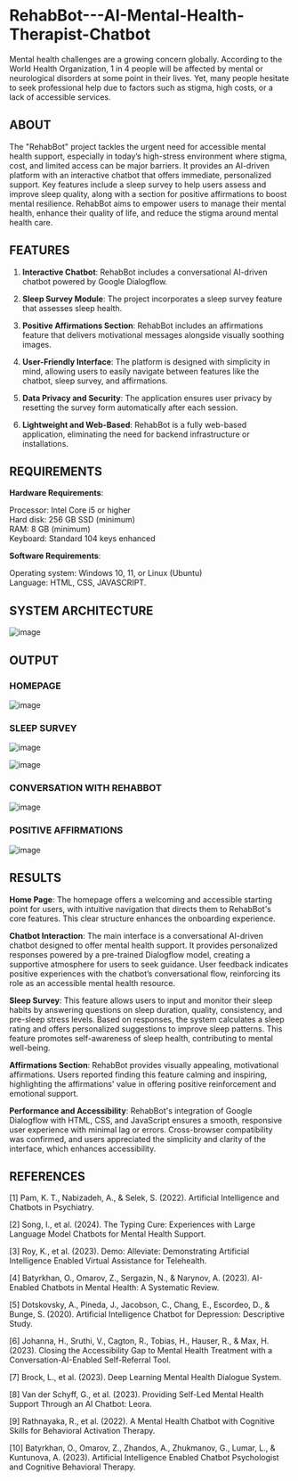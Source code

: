 # RehabBot---AI-Mental-Health-Therapist-Chatbot
Mental health challenges are a growing concern globally. According to the World Health Organization, 1 in 4 people will be affected by mental or neurological disorders at some point in their lives. Yet, many people hesitate to seek professional help due to factors such as stigma, high costs, or a lack of accessible services.

## ABOUT
The "RehabBot" project tackles the urgent need for accessible mental health support, especially in today’s high-stress environment where stigma, cost, and limited access can be major barriers.
It provides an AI-driven platform with an interactive chatbot that offers immediate, personalized support.
Key features include a sleep survey to help users assess and improve sleep quality, along with a section for positive affirmations to boost mental resilience. 
RehabBot aims to empower users to manage their mental health, enhance their quality of life, and reduce the stigma around mental health care.

## FEATURES

1. **Interactive Chatbot**: RehabBot includes a conversational AI-driven chatbot powered by Google Dialogflow. 

2. **Sleep Survey Module**: The project incorporates a sleep survey feature that assesses sleep health. 

3. **Positive Affirmations Section**: RehabBot includes an affirmations feature that delivers motivational messages alongside visually soothing images. 

4. **User-Friendly Interface**: The platform is designed with simplicity in mind, allowing users to easily navigate between features like the chatbot, sleep survey, and affirmations.

5. **Data Privacy and Security**: The application ensures user privacy by resetting the survey form automatically after each session.

6. **Lightweight and Web-Based**: RehabBot is a fully web-based application, eliminating the need for backend infrastructure or installations.

## REQUIREMENTS

**Hardware Requirements**:

Processor: Intel Core i5 or higher  
Hard disk: 256 GB SSD (minimum)  
RAM: 8 GB (minimum)  
Keyboard: Standard 104 keys enhanced  

**Software Requirements**:

Operating system: Windows 10, 11, or Linux (Ubuntu)  
Language: HTML, CSS, JAVASCRIPT. 

## SYSTEM ARCHITECTURE
![image](https://github.com/user-attachments/assets/f1bb1241-9f33-46cd-8f95-07abb166e901)

## OUTPUT

### HOMEPAGE
![image](https://github.com/user-attachments/assets/75999df6-3282-42ad-bbdb-852807b8c17c)

### SLEEP SURVEY
![image](https://github.com/user-attachments/assets/9651216a-7eec-423b-9bd2-3026f83cfde1)

![image](https://github.com/user-attachments/assets/e2a49a34-9778-414f-beb2-0a0bcbdd6c67)

### CONVERSATION WITH REHABBOT

![image](https://github.com/user-attachments/assets/840dad67-8a8f-46e3-8f6e-f105af6a8e8d)

### POSITIVE AFFIRMATIONS

![image](https://github.com/user-attachments/assets/48be9bcf-337a-4dc9-8cf1-f07e1aa5afa1)

## RESULTS
**Home Page**: The homepage offers a welcoming and accessible starting point for users, with intuitive navigation that directs them to RehabBot's core features. This clear structure enhances the onboarding experience.

**Chatbot Interaction**: The main interface is a conversational AI-driven chatbot designed to offer mental health support. It provides personalized responses powered by a pre-trained Dialogflow model, creating a supportive atmosphere for users to seek guidance. User feedback indicates positive experiences with the chatbot’s conversational flow, reinforcing its role as an accessible mental health resource.

**Sleep Survey**: This feature allows users to input and monitor their sleep habits by answering questions on sleep duration, quality, consistency, and pre-sleep stress levels. Based on responses, the system calculates a sleep rating and offers personalized suggestions to improve sleep patterns. This feature promotes self-awareness of sleep health, contributing to mental well-being.

**Affirmations Section**: RehabBot provides visually appealing, motivational affirmations. Users reported finding this feature calming and inspiring, highlighting the affirmations' value in offering positive reinforcement and emotional support.

**Performance and Accessibility**: RehabBot's integration of Google Dialogflow with HTML, CSS, and JavaScript ensures a smooth, responsive user experience with minimal lag or errors. Cross-browser compatibility was confirmed, and users appreciated the simplicity and clarity of the interface, which enhances accessibility.

## REFERENCES

[1] Pam, K. T., Nabizadeh, A., & Selek, S. (2022). Artificial Intelligence
and Chatbots in Psychiatry.

[2] Song, I., et al. (2024). The Typing Cure: Experiences with Large
Language Model Chatbots for Mental Health Support.

[3] Roy, K., et al. (2023). Demo: Alleviate: Demonstrating Artificial
Intelligence Enabled Virtual Assistance for Telehealth.

[4] Batyrkhan, O., Omarov, Z., Sergazin, N., & Narynov, A. (2023). AI-
Enabled Chatbots in Mental Health: A Systematic Review.

[5] Dotskovsky, A., Pineda, J., Jacobson, C., Chang, E., Escordeo, D., &
Bunge, S. (2020). Artificial Intelligence Chatbot for Depression:
Descriptive Study.

[6] Johanna, H., Sruthi, V., Cagton, R., Tobias, H., Hauser, R., & Max, H.
(2023). Closing the Accessibility Gap to Mental Health Treatment
with a Conversation-AI-Enabled Self-Referral Tool.

[7] Brock, L., et al. (2023). Deep Learning Mental Health Dialogue
System.

[8] Van der Schyff, G., et al. (2023). Providing Self-Led Mental Health
Support Through an AI Chatbot: Leora.

[9] Rathnayaka, R., et al. (2022). A Mental Health Chatbot with
Cognitive Skills for Behavioral Activation Therapy.

[10] Batyrkhan, O., Omarov, Z., Zhandos, A., Zhukmanov, G., Lumar, L.,
& Kuntunova, A. (2023). Artificial Intelligence Enabled Chatbot
Psychologist and Cognitive Behavioral Therapy.








